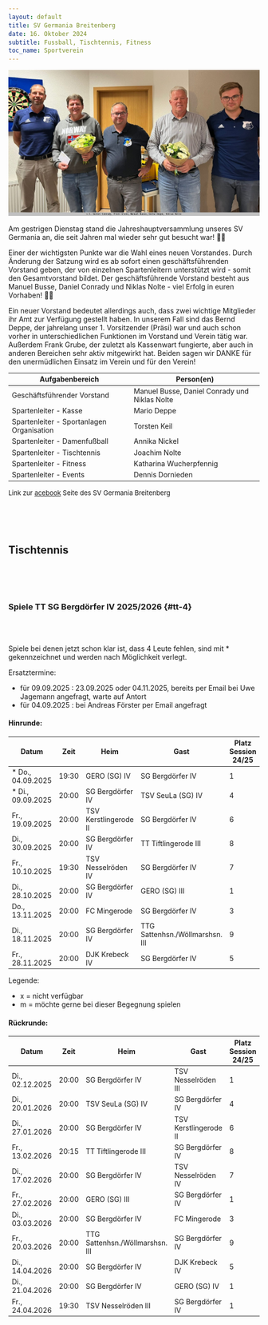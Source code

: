 ```yaml
---
layout: default
title: SV Germania Breitenberg
date: 16. Oktober 2024
subtitle: Fussball, Tischtennis, Fitness
toc_name: Sportverein
---
```


<a href="#" class="image featured"><img src="images/sv_germania_2024.jpg" alt="" /></a>
<p>
Am gestrigen Dienstag stand die Jahreshauptversammlung unseres SV Germania an, die seit Jahren mal wieder sehr gut besucht war! 👌🏻
</p>
<p>
Einer der wichtigsten Punkte war die Wahl eines neuen Vorstandes. Durch Änderung der Satzung wird es ab sofort einen geschäftsführenden Vorstand geben, der von einzelnen Spartenleitern unterstützt wird - somit den Gesamtvorstand bildet. Der geschäftsführende Vorstand besteht aus Manuel Busse, Daniel Conrady und Niklas Nolte - viel Erfolg in euren Vorhaben! ✊🏻							</p>
<p>
Ein neuer Vorstand bedeutet allerdings auch, dass zwei wichtige Mitglieder ihr Amt zur Verfügung gestellt haben. In unserem Fall sind das Bernd Deppe, der jahrelang unser 1. Vorsitzender (Präsi)  war und auch schon vorher in unterschiedlichen Funktionen im Vorstand und Verein tätig war. Außerdem Frank Grube,  der zuletzt als Kassenwart fungierte, aber auch in anderen Bereichen sehr aktiv mitgewirkt hat. Beiden sagen wir DANKE für den unermüdlichen Einsatz im Verein und für den Verein!
</p>

| Aufgabenbereich                           | Person(en)                                    |
| ----------------------------------------- | --------------------------------------------- |
| Geschäftsführender Vorstand               | Manuel Busse, Daniel Conrady und Niklas Nolte |
| Spartenleiter - Kasse                     | Mario Deppe                                   |
| Spartenleiter - Sportanlagen Organisation | Torsten Keil                                  |
| Spartenleiter - Damenfußball              | Annika Nickel                                 |
| Spartenleiter - Tischtennis               | Joachim Nolte                                 |
| Spartenleiter - Fitness                   | Katharina Wucherpfennig                       |
| Spartenleiter - Events                    | Dennis Dornieden                              |


<p><font size="2">Link zur <a href="https://www.facebook.com/profile.php?id=100063576277509" class="icon brands fa-facebook-f">acebook</a> Seite des SV Germania Breitenberg</font></p>

<br><br><br>

## Tischtennis

<br><br><br>

### Spiele TT SG Bergdörfer IV 2025/2026 {#tt-4}

<br><br>

Spiele bei denen jetzt schon klar ist, dass 4 Leute fehlen, sind mit * gekennzeichnet und werden nach Möglichkeit verlegt.

Ersatztermine:

- für 09.09.2025 : 23.09.2025 oder 04.11.2025, bereits per Email bei Uwe Jagemann angefragt, warte auf Antort
- für 04.09.2025 : bei Andreas Förster per Email angefragt

#### Hinrunde:

| Datum             | Zeit  | Heim                  | Gast                            | Platz Session 24/25 | DaC | WR  | OG  | DiC | AG  | MH  | MS  | IE  | MD  |
| ----------------- | ----- | --------------------- | ------------------------------- | ------------------- | --- | --- | --- | --- | --- | --- | --- | --- | --- |
| * Do., 04.09.2025 | 19:30 | GERO (SG) IV          | SG Bergdörfer IV                | 1                   | x   | x   |     | x   |     | x   |     |     |     |
| * Di., 09.09.2025 | 20:00 | SG Bergdörfer IV      | TSV SeuLa (SG) IV               | 4                   | x   | x   | x   | x   |     |     |     |     |     |
| Fr., 19.09.2025   | 20:00 | TSV Kerstlingerode II | SG Bergdörfer IV                | 6                   |     |     |     | x   |     |     | x   | m   |     |
| Di., 30.09.2025   | 20:00 | SG Bergdörfer IV      | TT Tiftlingerode III            | 8                   |     |     |     |     |     | x   |     |     |     |
| Fr., 10.10.2025   | 19:30 | TSV Nesselröden IV    | SG Bergdörfer IV                | 7                   | x   |     |     |     |     | x   |     |     |     |
| Di., 28.10.2025   | 20:00 | SG Bergdörfer IV      | GERO (SG) III                   | 1                   | x   |     |     |     |     |     |     |     |     |
| Do., 13.11.2025   | 20:00 | FC Mingerode          | SG Bergdörfer IV                | 3                   |     |     |     |     |     |     |     |     |     |
| Di., 18.11.2025   | 20:00 | SG Bergdörfer IV      | TTG Sattenhsn./Wöllmarshsn. III | 9                   |     |     |     |     |     |     | x   | m   |     |
| Fr., 28.11.2025   | 20:00 | DJK Krebeck IV        | SG Bergdörfer IV                | 5                   |     |     |     | x   |     |     |     |     |     |


Legende:

- x = nicht verfügbar
- m = möchte gerne bei dieser Begegnung spielen


#### Rückrunde:

| Datum           | Zeit  | Heim                            | Gast                  | Platz Session 24/25 | DaC | WR  | OG  | DiC | AG  | MH  | MS  | IE  | MD  |
| --------------- | ----- | ------------------------------- | --------------------- | ------------------- | --- | --- | --- | --- | --- | --- | --- | --- | --- |
| Di., 02.12.2025 | 20:00 | SG Bergdörfer IV                | TSV Nesselröden III   | 1                   |     |     |     |     |     |     |     |     |     |
| Di., 20.01.2026 | 20:00 | TSV SeuLa (SG) IV               | SG Bergdörfer IV      | 4                   |     |     |     |     |     |     |     |     |     |
| Di., 27.01.2026 | 20:00 | SG Bergdörfer IV                | TSV Kerstlingerode II | 6                   |     |     |     |     |     |     |     | m   |     |
| Fr., 13.02.2026 | 20:15 | TT Tiftlingerode III            | SG Bergdörfer IV      | 8                   |     |     |     |     |     |     |     |     |     |
| Di., 17.02.2026 | 20:00 | SG Bergdörfer IV                | TSV Nesselröden IV    | 7                   |     |     |     |     |     |     |     |     |     |
| Fr., 27.02.2026 | 20:00 | GERO (SG) III                   | SG Bergdörfer IV      | 1                   |     |     |     |     |     |     |     |     |     |
| Di., 03.03.2026 | 20:00 | SG Bergdörfer IV                | FC Mingerode          | 3                   |     |     |     |     |     |     |     |     |     |
| Fr., 20.03.2026 | 20:00 | TTG Sattenhsn./Wöllmarshsn. III | SG Bergdörfer IV      | 9                   |     |     |     |     |     |     |     | m   |     |
| Di., 14.04.2026 | 20:00 | SG Bergdörfer IV                | DJK Krebeck IV        | 5                   |     |     |     |     |     |     |     |     |     |
| Di., 21.04.2026 | 20:00 | SG Bergdörfer IV                | GERO (SG) IV          | 1                   |     |     |     |     |     |     |     |     |     |
| Fr., 24.04.2026 | 19:30 | TSV Nesselröden III             | SG Bergdörfer IV      | 1                   |     |     |     |     |     |     |     |     |     |


